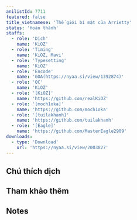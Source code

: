 ```yaml
---
anilistId: 7711
featured: false
title_vietnamese: 'Thế giới bí mật của Arrietty'
status: 'Hoàn thành'
staffs:
  - role: 'Dịch'
    name: 'KiOZ'
  - role: 'Timing'
    name: 'KiOZ, Mavi'
  - role: 'Typesetting'
    name: 'KiOZ'
  - role: 'Encode'
    name: 'GOA(https://nyaa.si/view/1392874)'
  - role: 'QC'
    name: 'KiOZ'
  - role: '[KiOZ]'
    name: 'https://github.com/realKiOZ'
  - role: '[moch1oka]'
    name: 'https://github.com/moch1oka'
  - role: '[tuilakhanh]'
    name: 'https://github.com/tuilakhanh'
  - role: '[Eagle]'
    name: 'https://github.com/MasterEagle2909'
downloads:
  - type: 'Download'
    url: 'https://nyaa.si/view/2003827'
---
```

## Chú thích dịch



## Tham khảo thêm



## Notes
